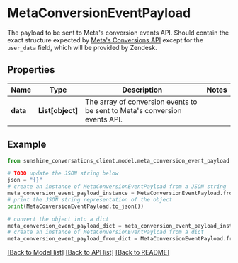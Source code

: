 # MetaConversionEventPayload

The payload to be sent to Meta's conversion events API. Should contain the exact structure expected by [Meta's Conversions API](https://developers.facebook.com/docs/marketing-api/conversions-api/parameters/server-event) except for the `user_data` field, which will be provided by Zendesk.

## Properties

Name | Type | Description | Notes
------------ | ------------- | ------------- | -------------
**data** | **List[object]** | The array of conversion events to be sent to Meta&#39;s conversion events API. | 

## Example

```python
from sunshine_conversations_client.model.meta_conversion_event_payload import MetaConversionEventPayload

# TODO update the JSON string below
json = "{}"
# create an instance of MetaConversionEventPayload from a JSON string
meta_conversion_event_payload_instance = MetaConversionEventPayload.from_json(json)
# print the JSON string representation of the object
print(MetaConversionEventPayload.to_json())

# convert the object into a dict
meta_conversion_event_payload_dict = meta_conversion_event_payload_instance.to_dict()
# create an instance of MetaConversionEventPayload from a dict
meta_conversion_event_payload_from_dict = MetaConversionEventPayload.from_dict(meta_conversion_event_payload_dict)
```
[[Back to Model list]](../README.md#documentation-for-models) [[Back to API list]](../README.md#documentation-for-api-endpoints) [[Back to README]](../README.md)


